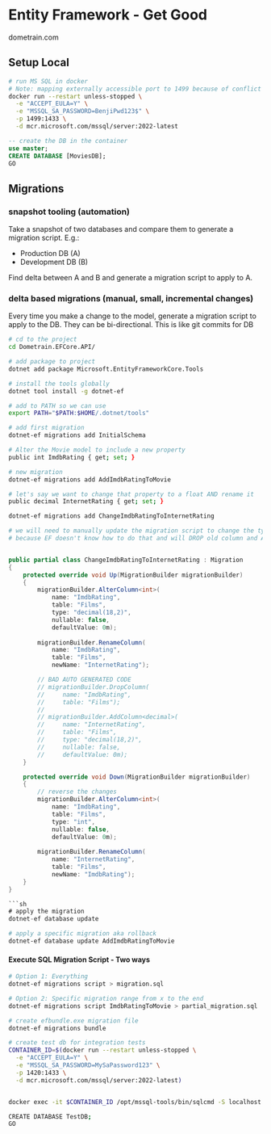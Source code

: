 # Entity Framework - Get Good

dometrain.com

## Setup Local

```sh
# run MS SQL in docker
# Note: mapping externally accessible port to 1499 because of conflict with local SQL Server
docker run --restart unless-stopped \
  -e "ACCEPT_EULA=Y" \
  -e "MSSQL_SA_PASSWORD=BenjiPwd123$" \
  -p 1499:1433 \
  -d mcr.microsoft.com/mssql/server:2022-latest
```

```sql
-- create the DB in the container
use master;
CREATE DATABASE [MoviesDB];
GO
```

## Migrations

### snapshot tooling (automation)

Take a snapshot of two databases and compare them to generate a migration script.
E.g.:

- Production DB (A)
- Development DB (B)

Find delta between A and B and generate a migration script to apply to A.

### delta based migrations (manual, small, incremental changes)

Every time you make a change to the model, generate a migration script to apply to the DB.
They can be bi-directional. This is like git commits for DB

```sh
# cd to the project
cd Dometrain.EFCore.API/

# add package to project
dotnet add package Microsoft.EntityFrameworkCore.Tools

# install the tools globally
dotnet tool install -g dotnet-ef    

# add to PATH so we can use
export PATH="$PATH:$HOME/.dotnet/tools"

# add first migration
dotnet-ef migrations add InitialSchema    

# Alter the Movie model to include a new property
public int ImdbRating { get; set; }

# new migration
dotnet-ef migrations add AddImdbRatingToMovie

# let's say we want to change that property to a float AND rename it
public decimal InternetRating { get; set; }

dotnet-ef migrations add ChangeImdbRatingToInternetRating

# we will need to manually update the migration script to change the type and rename the column
# because EF doesn't know how to do that and will DROP old column and ADD new column instead of ALTER
```

```csharp

public partial class ChangeImdbRatingToInternetRating : Migration
{
    protected override void Up(MigrationBuilder migrationBuilder)
    {
        migrationBuilder.AlterColumn<int>(
            name: "ImdbRating",
            table: "Films",
            type: "decimal(18,2)",
            nullable: false,
            defaultValue: 0m);
        
        migrationBuilder.RenameColumn(
            name: "ImdbRating",
            table: "Films",
            newName: "InternetRating");

        // BAD AUTO GENERATED CODE
        // migrationBuilder.DropColumn(
        //     name: "ImdbRating",
        //     table: "Films");
        //
        // migrationBuilder.AddColumn<decimal>(
        //     name: "InternetRating",
        //     table: "Films",
        //     type: "decimal(18,2)",
        //     nullable: false,
        //     defaultValue: 0m);
    }

    protected override void Down(MigrationBuilder migrationBuilder)
    {
        // reverse the changes
        migrationBuilder.AlterColumn<int>(
            name: "ImdbRating",
            table: "Films",
            type: "int",
            nullable: false,
            defaultValue: 0m);
        
        migrationBuilder.RenameColumn(
            name: "InternetRating",
            table: "Films",
            newName: "ImdbRating");
    }
}

```sh
# apply the migration
dotnet-ef database update
```

```sh
# apply a specific migration aka rollback
dotnet-ef database update AddImdbRatingToMovie  
```

#### Execute SQL Migration Script - Two ways

```sh
# Option 1: Everything
dotnet-ef migrations script > migration.sql

# Option 2: Specific migration range from x to the end
dotnet-ef migrations script ImdbRatingToMovie > partial_migration.sql
```

```sh
# create efbundle.exe migration file
dotnet-ef migrations bundle
```

```sh
# create test db for integration tests
CONTAINER_ID=$(docker run --restart unless-stopped \
  -e "ACCEPT_EULA=Y" \
  -e "MSSQL_SA_PASSWORD=MySaPassword123" \
  -p 1420:1433 \
  -d mcr.microsoft.com/mssql/server:2022-latest)


docker exec -it $CONTAINER_ID /opt/mssql-tools/bin/sqlcmd -S localhost -U sa -P MySaPassword123

CREATE DATABASE TestDB;
GO
```
